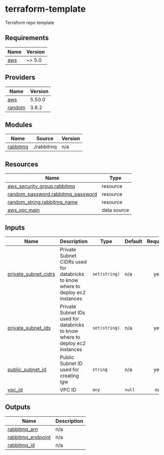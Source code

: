 # terraform-template
Terraform repo template

<!-- BEGIN_TF_DOCS -->
## Requirements

| Name | Version |
|------|---------|
| <a name="requirement_aws"></a> [aws](#requirement\_aws) | ~> 5.0 |

## Providers

| Name | Version |
|------|---------|
| <a name="provider_aws"></a> [aws](#provider\_aws) | 5.50.0 |
| <a name="provider_random"></a> [random](#provider\_random) | 3.6.2 |

## Modules

| Name | Source | Version |
|------|--------|---------|
| <a name="module_rabbitmq"></a> [rabbitmq](#module\_rabbitmq) | ./rabbitmq | n/a |

## Resources

| Name | Type |
|------|------|
| [aws_security_group.rabbitmq](https://registry.terraform.io/providers/hashicorp/aws/latest/docs/resources/security_group) | resource |
| [random_password.rabbitmq_password](https://registry.terraform.io/providers/hashicorp/random/latest/docs/resources/password) | resource |
| [random_string.rabbitmq_name](https://registry.terraform.io/providers/hashicorp/random/latest/docs/resources/string) | resource |
| [aws_vpc.main](https://registry.terraform.io/providers/hashicorp/aws/latest/docs/data-sources/vpc) | data source |

## Inputs

| Name | Description | Type | Default | Required |
|------|-------------|------|---------|:--------:|
| <a name="input_private_subnet_cidrs"></a> [private\_subnet\_cidrs](#input\_private\_subnet\_cidrs) | Private Subnet CIDRs used for databricks to know where to deploy ec2 instances | `set(string)` | n/a | yes |
| <a name="input_private_subnet_ids"></a> [private\_subnet\_ids](#input\_private\_subnet\_ids) | Private Subnet IDs used for databricks to know where to deploy ec2 instances | `set(string)` | n/a | yes |
| <a name="input_public_subnet_id"></a> [public\_subnet\_id](#input\_public\_subnet\_id) | Public Subnet ID used for creating igw | `string` | n/a | yes |
| <a name="input_vpc_id"></a> [vpc\_id](#input\_vpc\_id) | VPC ID | `any` | `null` | no |

## Outputs

| Name | Description |
|------|-------------|
| <a name="output_rabbitmq_arn"></a> [rabbitmq\_arn](#output\_rabbitmq\_arn) | n/a |
| <a name="output_rabbitmq_endpoint"></a> [rabbitmq\_endpoint](#output\_rabbitmq\_endpoint) | n/a |
| <a name="output_rabbitmq_id"></a> [rabbitmq\_id](#output\_rabbitmq\_id) | n/a |
<!-- END_TF_DOCS -->
